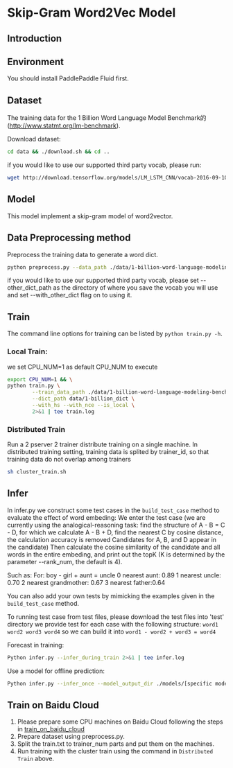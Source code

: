 
# Skip-Gram Word2Vec Model

## Introduction


## Environment
You should install PaddlePaddle Fluid first.

## Dataset
The training data for the 1 Billion Word Language Model Benchmark的(http://www.statmt.org/lm-benchmark).

Download dataset:
```bash
cd data && ./download.sh && cd ..
```
if you would like to use our supported third party vocab, please run:

```bash
wget http://download.tensorflow.org/models/LM_LSTM_CNN/vocab-2016-09-10.txt
```

## Model
This model implement a skip-gram model of word2vector.


## Data Preprocessing method

Preprocess the training data to generate a word dict.

```bash
python preprocess.py --data_path ./data/1-billion-word-language-modeling-benchmark-r13output/training-monolingual.tokenized.shuffled --is_local --dict_path data/1-billion_dict
```
if you would like to use our supported third party vocab, please set --other_dict_path as the directory of where you
save the vocab you will use and set --with_other_dict flag on to using it.

## Train
The command line options for training can be listed by `python train.py -h`.

### Local Train:
we set CPU_NUM=1 as default CPU_NUM to execute
```bash
export CPU_NUM=1 && \
python train.py \
        --train_data_path ./data/1-billion-word-language-modeling-benchmark-r13output/training-monolingual.tokenized.shuffled \
        --dict_path data/1-billion_dict \
        --with_hs --with_nce --is_local \
        2>&1 | tee train.log
```


### Distributed Train
Run a 2 pserver 2 trainer distribute training on a single machine.
In distributed training setting, training data is splited by trainer_id, so that training data
 do not overlap among trainers

```bash
sh cluster_train.sh
```

## Infer

In infer.py we construct some test cases in the `build_test_case` method to evaluate the effect of word embeding:
We enter the test case (we are currently using the analogical-reasoning task: find the structure of A - B = C - D, for which we calculate A - B + D, find the nearest C by cosine distance, the calculation accuracy is removed Candidates for A, B, and D appear in the candidate) Then calculate the cosine similarity of the candidate and all words in the entire embeding, and print out the topK (K is determined by the parameter --rank_num, the default is 4).

Such as:
For: boy - girl + aunt = uncle
0 nearest aunt: 0.89
1 nearest uncle: 0.70
2 nearest grandmother: 0.67
3 nearest father:0.64

You can also add your own tests by mimicking the examples given in the `build_test_case` method.

To running test case from test files, please download the test files into 'test' directory
we provide test for each case with the following structure:
        `word1 word2 word3 word4`
so we can build it into `word1 - word2 + word3 = word4`

Forecast in training:

```bash
Python infer.py --infer_during_train 2>&1 | tee infer.log
```
Use a model for offline prediction:

```bash
Python infer.py --infer_once --model_output_dir ./models/[specific models file directory] 2>&1 | tee infer.log
```

## Train on Baidu Cloud
1. Please prepare some CPU machines on Baidu Cloud following the steps in [train_on_baidu_cloud](https://github.com/PaddlePaddle/FluidDoc/blob/develop/doc/fluid/user_guides/howto/training/train_on_baidu_cloud_cn.rst)
1. Prepare dataset using preprocess.py.
1. Split the train.txt to trainer_num parts and put them on the machines.
1. Run training with the cluster train using the command in `Distributed Train` above.
